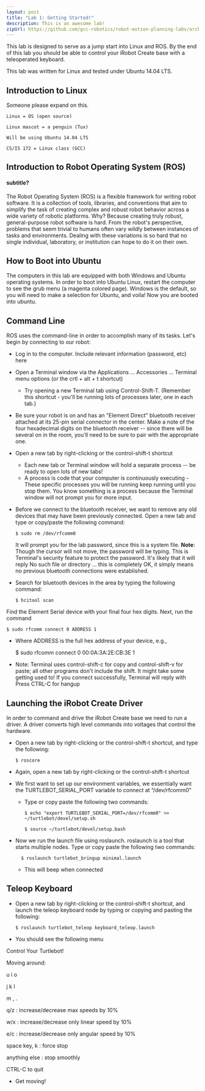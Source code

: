 ```yaml
---
layout: post
title: "Lab 1: Getting Started!"
description: This is an awesome lab!
zipUrl: https://github.com/gcc-robotics/robot-motion-planning-labs/archive/gh-pages.zip
---
```


This lab is designed to serve as a jump start into Linux and ROS. By the end of this lab you should be able to control your iRobot Create base with a teleoperated keyboard.


This lab was written for Linux and tested under Ubuntu 14.04 LTS.

Introduction to Linux
--------------
Someone please expand on this.

    Linux = OS (open source)

    Linux mascot = a penguin (Tux)

    Will be using Ubuntu 14.04 LTS

    CS/IS 172 = Linux class (GCC)

Introduction to Robot Operating System (ROS)
-----------------

#### subtitle?

The Robot Operating System (ROS) is a flexible framework for writing robot software. It is a collection of tools, libraries, and conventions that aim to simplify the task of creating complex and robust robot behavior across a wide variety of robotic platforms.
Why? Because creating truly robust, general-purpose robot software is hard. From the robot's perspective, problems that seem trivial to humans often vary wildly between instances of tasks and environments. Dealing with these variations is so hard that no single individual, laboratory, or institution can hope to do it on their own.

How to Boot into Ubuntu
--------------
The computers in this lab are equipped with both Windows and Ubuntu operating systems. In order to boot into Ubuntu Linux, restart the computer to see the grub menu (a magenta colored page). Windows is the default, so you will need to make a selection for Ubuntu, and voila! Now you are booted into ubuntu.

Command Line
--------------

ROS uses the command-line in order to accomplish many of its tasks. Let's begin by connecting to our robot:

* Log in to the computer. Include relevant information (password, etc) here

* Open a Terminal window via the Applications ... Accessories ... Terminal menu options (or the crtl + alt + t shortcut)
  * Try opening a new Terminal tab using Control-Shift-T. (Remember this shortcut - you'll be running lots of processes later, one in each tab.)

* Be sure your robot is on and has an "Element Direct" bluetooth receiver attached at its 25-pin serial connector in the center. Make a note of the four hexadecimal digits on the bluetooth receiver -- since there will be several on in the room, you'll need to be sure to pair with the appropriate one.

* Open a new tab by right-clicking or the control-shift-t shortcut
  * Each new tab or Terminal window will hold a separate process -- be ready to open lots of new tabs!
  * A process is code that your computer is continuously executing - These specific processes you will be running keep running until you stop them. You know something is a process because the Terminal window will not prompt you for more input.

* Before we connect to the bluetooth receiver, we want to remove any old devices that may have been previously connected. Open a new tab and type or copy/paste the following command: 

      $ sudo rm /dev/rfcomm0

    It will prompt you for the lab password, since this is a system file.
__Note__: Though the cursor will not move, the password will be typing. This is Terminal's security feature to protect the password.
It's likely that it will reply No such file or directory ... this is completely OK, it simply means no previous bluetooth connections were established.

* Search for bluetooth devices in the area by typing the following command: 

      $ hcitool scan

Find the Element Serial device with your final four hex digits.
Next, run the command 

    $ sudo rfcomm connect 0 ADDRESS 1

  * Where ADDRESS is the full hex address of your device, e.g.,

      $ sudo rfcomm connect 0 00:0A:3A:2E:CB:3E 1

  * Note: Terminal uses control-shift-c for copy and control-shift-v for paste; all other programs don't include the shift. It might take some getting used to!
If you connect successfully, Terminal will reply with Press CTRL-C for hangup





Launching the iRobot Create Driver
--------------

In order to command and drive the iRobot Create base we need to run a driver. A driver converts high level commands into voltages that control the hardware. 

* Open a new tab by right-clicking or the control-shift-t shortcut, and type the following:

      $ roscore

* Again, open a new tab by right-clicking or the control-shift-t shortcut

* We first want to set up our environment variables, we essentially want the TURTLEBOT_SERIAL_PORT variable to connect at “/dev/rfcomm0”
  * Type or copy paste the following two commands:

        $ echo "export TURTLEBOT_SERIAL_PORT=/dev/rfcomm0" >> ~/turtlebot/devel/setup.sh

        $ source ~/turtlebot/devel/setup.bash

* Now we run the launch file using roslaunch. roslaunch is a tool that starts multiple nodes. Type or copy paste the following two commands:

        $ roslaunch turtlebot_bringup minimal.launch

  * This will beep when connected


Teleop Keyboard
-----------

* Open a new tab by right-clicking or the control-shift-t shortcut, and launch the teleop keyboard node by typing or copying and pasting the following:

      $ roslaunch turtlebot_teleop keyboard_teleop.launch

* You should see the following menu

Control Your Turtlebot!

Moving around:

   u    i    o

   j    k    l

   m    ,    .


q/z : increase/decrease max speeds by 10%

w/x : increase/decrease only linear speed by 10%

e/c : increase/decrease only angular speed by 10%

space key, k : force stop

anything else : stop smoothly


CTRL-C to quit

* Get moving!
